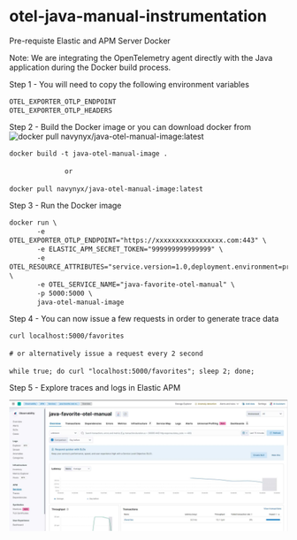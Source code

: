 # otel-java-manual-instrumentation

Pre-requiste 
Elastic and APM Server
Docker

Note: We are integrating the OpenTelemetry agent directly with the Java application during the Docker build process.

Step 1 - You will need to copy the following environment variables
```
OTEL_EXPORTER_OTLP_ENDPOINT
OTEL_EXPORTER_OTLP_HEADERS
```

Step 2 - Build the Docker image or you can download docker from ![ docker pull navynyx/java-otel-manual-image:latest](https://hub.docker.com/repository/docker/navynyx/java-otel-manual-image/general)
``` 
docker build -t java-otel-manual-image .

              or 

docker pull navynyx/java-otel-manual-image:latest

```

Step 3 - Run the Docker image
```
docker run \
       -e OTEL_EXPORTER_OTLP_ENDPOINT="https://xxxxxxxxxxxxxxxxx.com:443" \
       -e ELASTIC_APM_SECRET_TOKEN="999999999999999" \
       -e OTEL_RESOURCE_ATTRIBUTES="service.version=1.0,deployment.environment=production" \
       -e OTEL_SERVICE_NAME="java-favorite-otel-manual" \
       -p 5000:5000 \
       java-otel-manual-image
```

Step 4 - You can now issue a few requests in order to generate trace data
```
curl localhost:5000/favorites

# or alternatively issue a request every 2 second

while true; do curl "localhost:5000/favorites"; sleep 2; done;

```

Step 5 - Explore traces and logs in Elastic APM

![alt Output](./img/APM.jpg)
